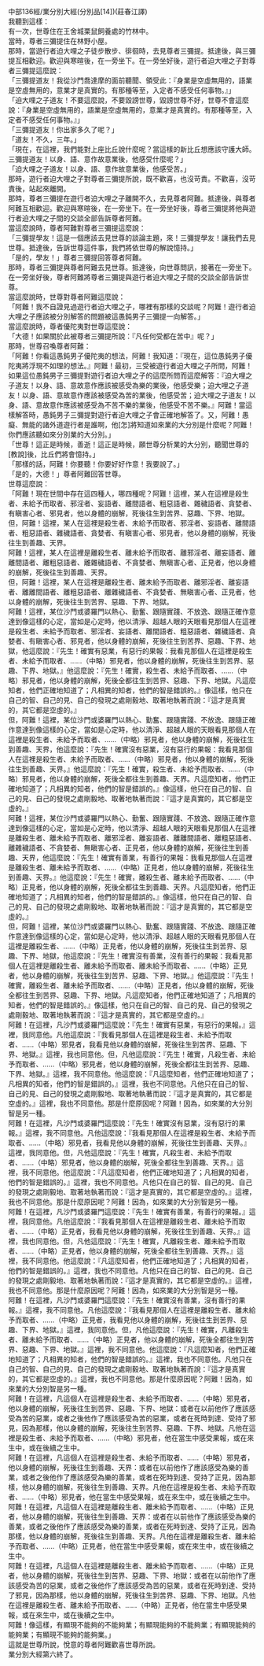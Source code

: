 中部136經/業分別大經(分別品[14])(莊春江譯)  
我聽到這樣：  
有一次，世尊住在王舍城栗鼠飼養處的竹林中。  
當時，尊者三彌提住在林野小屋。  
那時，當遊行者迫大哩之子徒步散步、徘徊時，去見尊者三彌提。抵達後，與三彌提互相歡迎。歡迎與寒暄後，在一旁坐下。在一旁坐好後，遊行者迫大哩之子對尊者三彌提這麼說：  
「三彌提道友！我從沙門喬達摩的面前聽聞、領受此：『身業是空虛無用的，語業是空虛無用的，意業才是真實的。有那種等至，入定者不感受任何事物。』」  
「迫大哩之子道友！不要這麼說，不要毀謗世尊，毀謗世尊不好，世尊不會這麼說：『身業是空虛無用的，語業是空虛無用的，意業才是真實的。有那種等至，入定者不感受任何事物。』」  
「三彌提道友！你出家多久了呢？」  
「道友！不久，三年。」  
「現在，在這裡，我們能對上座比丘說什麼呢？當這樣的新比丘想應該守護大師。三彌提道友！以身、語、意作故意業後，他感受什麼呢？」  
「迫大哩之子道友！以身、語、意作故意業後，他感受苦。」  
那時，遊行者迫大哩之子對尊者三彌提所說，既不歡喜，也沒苛責。不歡喜，沒苛責後，站起來離開。  
那時，尊者三彌提在遊行者迫大哩之子離開不久，去見尊者阿難。抵達後，與尊者阿難互相歡迎。歡迎與寒暄後，在一旁坐下。在一旁坐好後，尊者三彌提將他與遊行者迫大哩之子間的交談全部告訴尊者阿難。  
當這麼說時，尊者阿難對尊者三彌提這麼說：  
「三彌提學友！這是一個應該去見世尊的談論主題，來！三彌提學友！讓我們去見世尊。抵達後，告訴世尊這件事，我們將依世尊的解說憶持。」  
「是的，學友！」尊者三彌提回答尊者阿難。  
那時，尊者三彌提與尊者阿難去見世尊。抵達後，向世尊問訊，接著在一旁坐下。在一旁坐好後，尊者阿難將尊者三彌提與遊行者迫大哩之子間的交談全部告訴世尊。  
當這麼說時，世尊對尊者阿難這麼說：  
「阿難！我不自證見過遊行者迫大哩之子，哪裡有那樣的交談呢？阿難！遊行者迫大哩之子應該被分別解答的問題被這愚鈍男子三彌提一向解答。」  
當這麼說時，尊者優陀夷對世尊這麼說：  
「大德！如果關於此被尊者三彌提所說：『凡任何受都在苦中』呢？」  
那時，世尊召喚尊者阿難：  
「阿難！你看這愚鈍男子優陀夷的想法，阿難！我知道：『現在，這位愚鈍男子優陀夷將浮現不如理的想法。』阿難！最初，三受被遊行者迫大哩之子所問，阿難！如果這位愚鈍男子三彌提對遊行者迫大哩之子的這麼所問而這麼解答：『迫大哩之子道友！以身、語、意故意作應該被感受為樂的業後，他感受樂；迫大哩之子道友！以身、語、意故意作應該被感受為苦的業後，他感受苦；迫大哩之子道友！以身、語、意故意作應該被感受為不苦不樂的業後，他感受不苦不樂。』阿難！當這樣解答時，愚鈍男子三彌提對遊行者迫大哩之子會正確地解答了。又，阿難！愚癡、無能的諸外道遊行者是誰啊，他[怎]將知道如來業的大分別是什麼呢？阿難！你們應該聽如來分別業的大分別。」  
「世尊！這正是時候，善逝！這正是時候，願世尊分析業的大分別，聽聞世尊的[教說]後，比丘們將會憶持。」  
「那樣的話，阿難！你要聽！你要好好作意！我要說了。」  
「是的，大德！」尊者阿難回答世尊。  
世尊這麼說：  
「阿難！現在世間中存在這四種人，哪四種呢？阿難！這裡，某人在這裡是殺生者、未給予而取者、邪淫者、妄語者、離間語者、粗惡語者、雜穢語者、貪婪者、有瞋害心者、邪見者，他以身體的崩解，死後往生到苦界、惡趣、下界、地獄。  
但，阿難！這裡，某人在這裡是殺生者、未給予而取者、邪淫者、妄語者、離間語者、粗惡語者、雜穢語者、貪婪者、有瞋害心者、邪見者，他以身體的崩解，死後往生到善趣、天界。  
阿難！這裡，某人在這裡是離殺生者、離未給予而取者、離邪淫者、離妄語者、離離間語者、離粗惡語者、離雜穢語者、不貪婪者、無瞋害心者、正見者，他以身體的崩解，死後往生到善趣、天界。  
但，阿難！這裡，某人在這裡是離殺生者、離未給予而取者、離邪淫者、離妄語者、離離間語者、離粗惡語者、離雜穢語者、不貪婪者、無瞋害心者、正見者，他以身體的崩解，死後往生到苦界、惡趣、下界、地獄。  
阿難！這裡，某位沙門或婆羅門以熱心、勤奮、跟隨實踐、不放逸、跟隨正確作意達到像這樣的心定，當如是心定時，他以清淨、超越人眼的天眼看見那個人在這裡是殺生者、未給予而取者、邪淫者、妄語者、離間語者、粗惡語者、雜穢語者、貪婪者、有瞋害心者、邪見者，他以身體的崩解，死後往生到苦界、惡趣、下界、地獄，他這麼說：『先生！確實有惡業，有惡行的果報：我看見那個人在這裡是殺生者、未給予而取者、……（中略）邪見者，他以身體的崩解，死後往生到苦界、惡趣、下界、地獄。』他這麼說：『先生！確實，殺生者、未給予而取者、……（中略）邪見者，他以身體的崩解，死後全都往生到苦界、惡趣、下界、地獄。凡這麼知者，他們正確地知道了；凡相異的知者，他們的智是錯誤的。』像這樣，他只在自己的智、自己的見、自己的發現之處剛毅地、取著地執著而說：『這才是真實的，其它都是空虛的。』  
但，阿難！這裡，某位沙門或婆羅門以熱心、勤奮、跟隨實踐、不放逸、跟隨正確作意達到像這樣的心定，當如是心定時，他以清淨、超越人眼的天眼看見那個人在這裡是殺生者、未給予而取者、……（中略）邪見者，他以身體的崩解，死後往生到善趣、天界，他這麼說：『先生！確實沒有惡業，沒有惡行的果報：我看見那個人在這裡是殺生者、未給予而取者、……（中略）邪見者，他以身體的崩解，死後往生到善趣、天界。』他這麼說：『先生！確實，殺生者、未給予而取者、……（中略）邪見者，他以身體的崩解，死後全都往生到善趣、天界。凡這麼知者，他們正確地知道了；凡相異的知者，他們的智是錯誤的。』像這樣，他只在自己的智、自己的見、自己的發現之處剛毅地、取著地執著而說：『這才是真實的，其它都是空虛的。』  
阿難！這裡，某位沙門或婆羅門以熱心、勤奮、跟隨實踐、不放逸、跟隨正確作意達到像這樣的心定，當如是心定時，他以清淨、超越人眼的天眼看見那個人在這裡是離殺生者、離未給予而取者、離邪淫者、離妄語者、離離間語者、離粗惡語者、離雜穢語者、不貪婪者、無瞋害心者、正見者，他以身體的崩解，死後往生到善趣、天界，他這麼說：『先生！確實有善業，有善行的果報：我看見那個人在這裡是離殺生者、離未給予而取者、……（中略）正見者，他以身體的崩解，死後往生到善趣、天界。』他這麼說：『先生！確實，離殺生者、離未給予而取者、……（中略）正見者，他以身體的崩解，死後全都往生到善趣、天界。凡這麼知者，他們正確地知道了；凡相異的知者，他們的智是錯誤的。』像這樣，他只在自己的智、自己的見、自己的發現之處剛毅地、取著地執著而說：『這才是真實的，其它都是空虛的。』  
但，阿難！這裡，某位沙門或婆羅門以熱心、勤奮、跟隨實踐、不放逸、跟隨正確作意達到像這樣的心定，當如是心定時，他以清淨、超越人眼的天眼看見那個人在這裡是離殺生者、……（中略）正見者，他以身體的崩解，死後往生到苦界、惡趣、下界、地獄，他這麼說：『先生！確實沒有善業，沒有善行的果報：我看見那個人在這裡是離殺生者、離未給予而取者、離未給予而取者、……（中略）正見者，他以身體的崩解，死後往生到苦界、惡趣、下界、地獄。』他這麼說：『先生！確實，離殺生者、離未給予而取者、……（中略）正見者，他以身體的崩解，死後全都往生到苦界、惡趣、下界、地獄。凡這麼知者，他們正確地知道了；凡相異的知者，他們的智是錯誤的。』像這樣，他只在自己的智、自己的見、自己的發現之處剛毅地、取著地執著而說：『這才是真實的，其它都是空虛的。』  
阿難！在這裡，凡沙門或婆羅門這麼說：『先生！確實有惡業，有惡行的果報。』這裡，我同意他。凡他這麼說：『我看見那個人在這裡是殺生者、未給予而取者、……（中略）邪見者，我看見他以身體的崩解，死後往生到苦界、惡趣、下界、地獄。』這裡，我也同意他。但，凡他這麼說：『先生！確實，凡殺生者、未給予而取者、……（中略）邪見者，他以身體的崩解，死後全都往生到苦界、惡趣、下界、地獄。』這裡，我不同意他。他這麼說：『凡這麼知者，他們正確地知道了；凡相異的知者，他們的智是錯誤的。』這裡，我也不同意他。凡他只在自己的智、自己的見、自己的發現之處剛毅地、取著地執著而說：『這才是真實的，其它都是空虛的。』這裡，我也不同意他。那是什麼原因呢？阿難！因為，如來業的大分別智是另一種。  
阿難！在這裡，凡沙門或婆羅門這麼說：『先生！確實沒有惡業，沒有惡行的果報。』這裡，我不同意他。凡他這麼說：『我看見那個人在這裡是殺生者、未給予而取者、……（中略）邪見者，我看見他以身體的崩解，死後往生到善趣、天界。』這裡，我同意他。但，凡他這麼說：『先生！確實，凡殺生者、未給予而取者、……（中略）邪見者，他以身體的崩解，死後全都往生到善趣、天界。』這裡，我不同意他。他這麼說：『凡這麼知者，他們正確地知道了；凡相異的知者，他們的智是錯誤的。』這裡，我也不同意他。凡他只在自己的智、自己的見、自己的發現之處剛毅地、取著地執著而說：『這才是真實的，其它都是空虛的。』這裡，我也不同意他。那是什麼原因呢？阿難！因為，如來業的大分別智是另一種。  
阿難！在這裡，凡沙門或婆羅門這麼說：『先生！確實有善業，有善行的果報。』這裡，我同意他。凡他這麼說：『我看見那個人在這裡是離殺生者、離未給予而取者、……（中略）正見者，我看見他以身體的崩解，死後往生到善趣、天界。』這裡，我也同意他。但，凡他這麼說：『先生！確實，凡離殺生者、離未給予而取者、……（中略）正見者，他以身體的崩解，死後全都往生到善趣、天界。』這裡，我不同意他。他這麼說：『凡這麼知者，他們正確地知道了；凡相異的知者，他們的智是錯誤的。』這裡，我也不同意他。凡他只在自己的智、自己的見、自己的發現之處剛毅地、取著地執著而說：『這才是真實的，其它都是空虛的。』這裡，我也不同意他。那是什麼原因呢？阿難！因為，如來業的大分別智是另一種。  
阿難！在這裡，凡沙門或婆羅門這麼說：『先生！確實沒有善業，沒有善行的果報。』這裡，我不同意他。凡他這麼說：『我看見那個人在這裡是離殺生者、離未給予而取者、……（中略）正見者，我看見他以身體的崩解，死後往生到苦界、惡趣、下界、地獄。』這裡，我同意他。但，凡他這麼說：『先生！確實，凡離殺生者、離未給予而取者、……（中略）正見者，他以身體的崩解，死後全都往生到苦界、惡趣、下界、地獄。』這裡，我不同意他。他這麼說：『凡這麼知者，他們正確地知道了；凡相異的知者，他們的智是錯誤的。』這裡，我也不同意他。凡他只在自己的智、自己的見、自己的發現之處剛毅地、取著地執著而說：『這才是真實的，其它都是空虛的。』這裡，我也不同意他。那是什麼原因呢？阿難！因為，如來業的大分別智是另一種。  
阿難！在這裡，凡這個人在這裡是殺生者、未給予而取者、……（中略）邪見者，他以身體的崩解，死後往生到苦界、惡趣、下界、地獄：或者在以前他作了應該感受為苦的惡業，或者之後他作了應該感受為苦的惡業，或者在死時到達、受持了邪見，因為那樣，他以身體的崩解，死後往生到苦界、惡趣、下界、地獄。凡他在這裡是殺生者、未給予而取者、……（中略）邪見者，他在當生中感受果報，或在來生中，或在後續之生中。  
阿難！在這裡，凡這個人在這裡是殺生者、未給予而取者、……（中略）邪見者，他以身體的崩解，死後往生到善趣、天界：或者在以前他作了應該感受為樂的善業，或者之後他作了應該感受為樂的善業，或者在死時到達、受持了正見，因為那樣，他以身體的崩解，死後往生到善趣、天界。凡他在這裡是殺生者、未給予而取者、……（中略）邪見者，他在當生中感受果報，或在來生中，或在後續之生中。  
阿難！在這裡，凡這個人在這裡是離殺生者、離未給予而取者、……（中略）正見者，他以身體的崩解，死後往生到善趣、天界：或者在以前他作了應該感受為樂的善業，或者之後他作了應該感受為樂的善業，或者在死時到達、受持了正見，因為那樣，他以身體的崩解，死後往生到善趣、天界。凡他在這裡是離殺生者、離未給予而取者、……（中略）正見者，他在當生中感受果報，或在來生中，或在後續之生中。  
阿難！在這裡，凡這個人在這裡是離殺生者、離未給予而取者、……（中略）正見者，他以身體的崩解，死後往生到苦界、惡趣、下界、地獄：或者在以前他作了應該感受為苦的惡業，或者之後他作了應該感受為苦的惡業，或者在死時到達、受持了邪見，因為那樣，他以身體的崩解，死後往生到苦界、惡趣、下界、地獄。凡他在這裡是離殺生者、離未給予而取者、……（中略）正見者，他在當生中感受果報，或在來生中，或在後續之生中。  
阿難！像這樣，有顯現不能夠的不能夠業；有顯現能夠的不能夠業；有顯現能夠的能夠業；有顯現不能夠的能夠業。」  
這就是世尊所說，悅意的尊者阿難歡喜世尊所說。  
業分別大經第六終了。  
  
  
